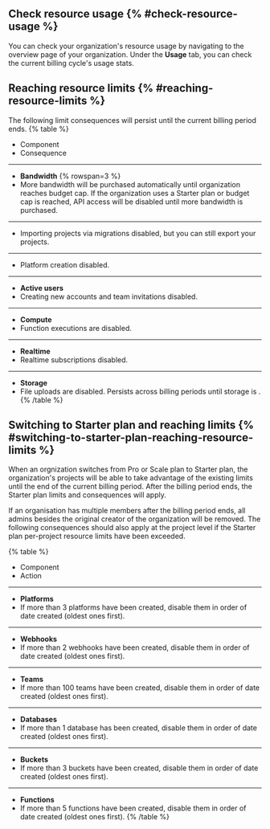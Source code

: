 ## Check resource usage {% #check-resource-usage %}

You can check your organization's resource usage by navigating to the overview page of your organization. 
Under the **Usage** tab, you can check the current billing cycle's usage stats.


## Reaching resource limits {% #reaching-resource-limits %}
The following limit consequences will persist until the current billing period ends.
{% table %}
* Component
* Consequence
---
* **Bandwidth** {% rowspan=3 %}
*  More bandwidth will be purchased automatically until organization reaches budget cap. If the organization uses a Starter plan or budget cap is reached, API access will be disabled until more bandwidth is purchased.
---
*  Importing projects via migrations disabled, but you can still export your projects.
---
*  Platform creation disabled.
---
* **Active users**
* Creating new accounts and team invitations disabled.
---
* **Compute**
* Function executions are disabled.
---
* **Realtime**
* Realtime subscriptions disabled.
---
* **Storage**
* File uploads are disabled. Persists across billing periods until storage is .
{% /table %}

## Switching to Starter plan and reaching limits {% #switching-to-starter-plan-reaching-resource-limits %}

When an orgnization switches from Pro or Scale plan to Starter plan, the organization's projects will be able to take advantage of the existing limits until the end of the current billing period. 
After the billing period ends, the Starter plan limits and consequences will apply.

If an organisation has multiple members after the billing period ends, all admins besides the original creator of the organization will be removed.
The following consequences should also apply at the project level if the Starter plan per-project resource limits have been exceeded.

{% table %}
* Component
* Action
---
* **Platforms**
* If more than 3 platforms have been created, disable them in order of date created (oldest ones first).
---
* **Webhooks**
* If more than 2 webhooks have been created, disable them in order of date created (oldest ones first).
---
* **Teams**
* If more than 100 teams have been created, disable them in order of date created (oldest ones first).
---
* **Databases**
* If more than 1 database has been created, disable them in order of date created (oldest ones first).
---
* **Buckets**
* If more than 3 buckets have been created, disable them in order of date created (oldest ones first).
---
* **Functions**
* If more than 5 functions have been created, disable them in order of date created (oldest ones first).
{% /table %}